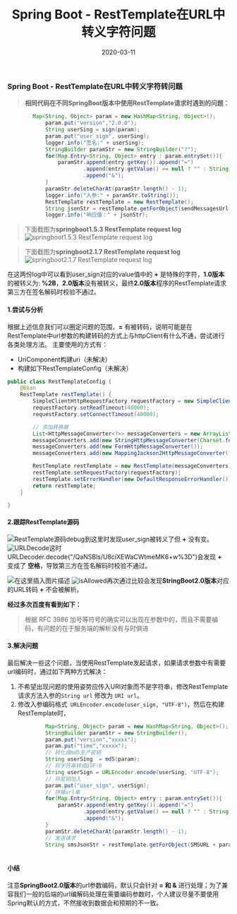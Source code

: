 ﻿---
title: Spring Boot - RestTemplate在URL中转义字符问题
date: 2020-03-11
tags: 
  - SpringBoot
categories: JAVA
---
### Spring Boot - RestTemplate在URL中转义字符转问题

> **相同代码在不同SpringBoot版本中使用RestTemplate请求时遇到的问题：**

```java
        Map<String, Object> param = new HashMap<String, Object>();
            param.put("version","2.0.0");
            String userSing = sign(param);
            param.put("user_sign", userSing);
            logger.info("签名:" + userSing);
            StringBuilder paramStr = new StringBuilder("?");
            for(Map.Entry<String, Object> entry : param.entrySet()){
                paramStr.append(entry.getKey()).append("=")
                        .append(entry.getValue() == null ? "" : String.valueOf(entry.getValue()))
                        .append("&");
            }
            paramStr.deleteCharAt(paramStr.length() - 1);
            logger.info("入参:" + paramStr.toString());
            RestTemplate restTemplate = new RestTemplate();
            String jsonStr = restTemplate.getForObject(sendMessagesUrl + paramStr.toString(), String.class);
            logger.info("响应值：" + jsonStr);
```

> 下面截图为**springboot1.5.3 RestTemplate request log**
![springboot1.5.3 RestTemplate request log](https://img-blog.csdnimg.cn/20200311113022113.png)

> 下面截图为**springboot2.1.7 RestTemplate request log**
![springboot2.1.7 RestTemplate request log](https://img-blog.csdnimg.cn/2020031113432237.png)


在这两份log中可以看到user_sign对应的value值中的 **+** 是特殊的字符，**1.0版本**的被转义为: **%2B**，**2.0版本**没有被转义，最终**2.0版本**程序的RestTemplate请求第三方在签名解码时校验不通过。
#### 1.尝试与分析
 根据上述信息我们可以圈定问题的范围，**=** 有被转码，说明可能是在RestTemplate中url参数的构建转码的方式上与httpClient有什么不通，尝试进行各类处理方法。
主要使用的方式有：

 - UriComponent构建uri（未解决）
 - 构建如下RestTemplateConfig（未解决）
```java
public class RestTemplateConfig {
    @Bean
    RestTemplate restTemplate() {
        SimpleClientHttpRequestFactory requestFactory = new SimpleClientHttpRequestFactory();
        requestFactory.setReadTimeout(40000);
        requestFactory.setConnectTimeout(40000);

        // 添加转换器
        List<HttpMessageConverter<?>> messageConverters = new ArrayList<>();
        messageConverters.add(new StringHttpMessageConverter(Charset.forName("UTF-8")));
        messageConverters.add(new FormHttpMessageConverter());
        messageConverters.add(new MappingJackson2HttpMessageConverter());

        RestTemplate restTemplate = new RestTemplate(messageConverters);
        restTemplate.setRequestFactory(requestFactory);
        restTemplate.setErrorHandler(new DefaultResponseErrorHandler());
        return restTemplate;
    }

}
```

#### 2.跟踪RestTemplate源码
![RestTemplate源码](https://img-blog.csdnimg.cn/20200311161256330.png?x-oss-process=image/watermark,type_ZmFuZ3poZW5naGVpdGk,shadow_10,text_aHR0cHM6Ly9ibG9nLmNzZG4ubmV0L3dlaXhpbl80NDczOTM0OQ==,size_16,color_FFFFFF,t_70)debug到这里时发现user_sign被转义了但 **+** 没有变。
![URLDecode](https://img-blog.csdnimg.cn/2020031116233315.png?x-oss-process=image/watermark,type_ZmFuZ3poZW5naGVpdGk,shadow_10,text_aHR0cHM6Ly9ibG9nLmNzZG4ubmV0L3dlaXhpbl80NDczOTM0OQ==,size_16,color_FFFFFF,t_70)这时URLDecoder.decode("/QaNSBls/U8ciXEWaCWtmeMK6+w%3D")会发现 **+** 变成了 **空格**，导致第三方在签名解码时校验不通过。

![在这里插入图片描述](https://img-blog.csdnimg.cn/20200311163956979.png?x-oss-process=image/watermark,type_ZmFuZ3poZW5naGVpdGk,shadow_10,text_aHR0cHM6Ly9ibG9nLmNzZG4ubmV0L3dlaXhpbl80NDczOTM0OQ==,size_16,color_FFFFFF,t_70)
![isAllowed](https://img-blog.csdnimg.cn/20200311163726761.png?x-oss-process=image/watermark,type_ZmFuZ3poZW5naGVpdGk,shadow_10,text_aHR0cHM6Ly9ibG9nLmNzZG4ubmV0L3dlaXhpbl80NDczOTM0OQ==,size_16,color_FFFFFF,t_70)再次通过比较会发现**StringBoot2.0版本**对应的URL转码 **+** 不会被解析。

 **经过多次百度有看到如下：**
 

> 根据 RFC 3986 加号等符号的确实可以出现在参数中的，而且不需要编码，有问题的在于服务端的解析没有与时俱进

#### 3.解决问题
最后解决一些这个问题，当使用RestTemplate发起请求，如果请求参数中有需要url编码时，通过如下两种方式解决：

 1. 不希望出现问题的使用姿势应传入URI对象而不是字符串，修改RestTemplate请求方法入参的`String url` 修改为 `URI url`。
 2. 修改入参编码格式` URLEncoder.encode(user_sign, "UTF-8")`，然后在构建RestTemplate时，

```java
            Map<String, Object> param = new HashMap<String, Object>();
            StringBuilder paramStr = new StringBuilder();
            param.put("version","xxxxx");
            param.put("time","xxxxx");
            // 转化成md5生产密钥
            String userSing  = md5(param);
            // 将字符串转成UTF-8
            String userSign = URLEncoder.encode(userSing, "UTF-8");
            // 将密钥加入
            param.put("user_sign", userSign);
            // 拼接url串
            for(Map.Entry<String, Object> entry : param.entrySet()){
                paramStr.append(entry.getKey()).append("=")
                        .append(entry.getValue() == null ? "" : String.valueOf(entry.getValue()))
                        .append("&");
            }
            paramStr.deleteCharAt(paramStr.length() - 1);
            // 发送请求
            String smsJsonStr = restTemplate.getForObject(SMSURL + paramStr.toString(), String.class);
            
```
#### 小结
注意**SpringBoot2.0版本**的url参数编码，默认只会针对 **= 和 &** 进行处理；为了兼容我们一般的后端的url编解码处理在需要编码参数时，个人建议尽量不要使用Spring默认的方式，不然接收到数据会和预期的不一致。